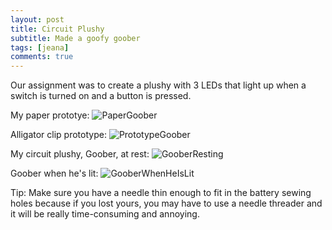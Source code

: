 ```yaml
---
layout: post
title: Circuit Plushy
subtitle: Made a goofy goober
tags: [jeana]
comments: true
---
```


Our assignment was to create a plushy with 3 LEDs that light up when a switch is turned on and a button is pressed.

My paper prototye:
![PaperGoober](https://jcfermi.github.io/assets/img/sampler.jpg)

Alligator clip prototype:
![PrototypeGoober](https://jcfermi.github.io/assets/img/sampler.jpg)

My circuit plushy, Goober, at rest:
![GooberResting](https://jcfermi.github.io/assets/img/sampler.jpg)

Goober when he's lit:
![GooberWhenHeIsLit](https://jcfermi.github.io/assets/img/IMG_4913.jpg)

Tip: Make sure you have a needle thin enough to fit in the battery sewing holes because if you lost yours, you may have to use a needle threader and it will be really time-consuming and annoying.
